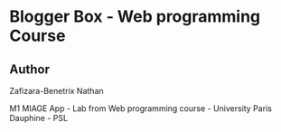 # Blogger Box - Web programming Course

## Author

Zafizara-Benetrix Nathan

M1 MIAGE App - Lab from Web programming course - University Paris Dauphine - PSL